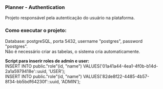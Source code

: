 <h3>Planner - Authentication</h3>
Projeto responsável pela autenticação do usuário na plataforma.

<h3>Como executar o projeto:</h3>
Database: postgreSQL, porta 5432, username "postgres", password "postgres". 
<br>Não é necessário criar as tabelas, o sistema cria automaticamente.

<b>Script para inserir roles de admin e user:</b>
<br>INSERT INTO public."role"(id, "name") VALUES('01a41a44-4ea1-4f0b-b14d-2a1a5979418e'::uuid, 'USER');
<br>INSERT INTO public."role"(id, "name") VALUES('82de8f22-4485-4b57-8f34-bb5bdf64230f'::uuid, 'ADMIN');

